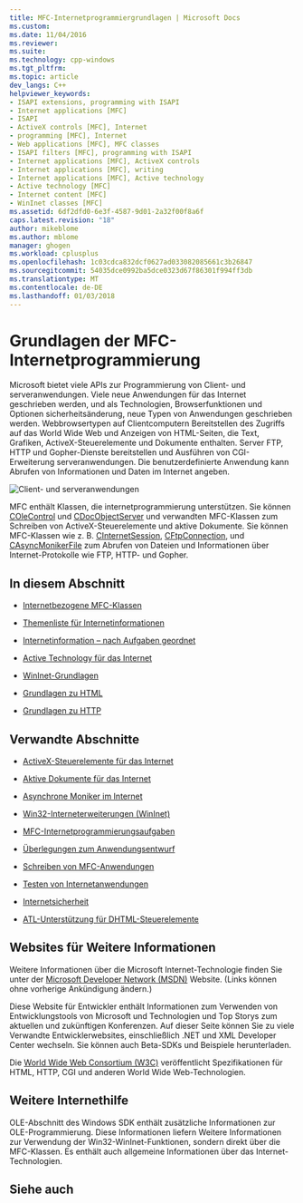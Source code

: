 ```yaml
---
title: MFC-Internetprogrammiergrundlagen | Microsoft Docs
ms.custom: 
ms.date: 11/04/2016
ms.reviewer: 
ms.suite: 
ms.technology: cpp-windows
ms.tgt_pltfrm: 
ms.topic: article
dev_langs: C++
helpviewer_keywords:
- ISAPI extensions, programming with ISAPI
- Internet applications [MFC]
- ISAPI
- ActiveX controls [MFC], Internet
- programming [MFC], Internet
- Web applications [MFC], MFC classes
- ISAPI filters [MFC], programming with ISAPI
- Internet applications [MFC], ActiveX controls
- Internet applications [MFC], writing
- Internet applications [MFC], Active technology
- Active technology [MFC]
- Internet content [MFC]
- WinInet classes [MFC]
ms.assetid: 6df2dfd0-6e3f-4587-9d01-2a32f00f8a6f
caps.latest.revision: "18"
author: mikeblome
ms.author: mblome
manager: ghogen
ms.workload: cplusplus
ms.openlocfilehash: 1c03cdca832dcf0627ad033082085661c3b26847
ms.sourcegitcommit: 54035dce0992ba5dce0323d67f86301f994ff3db
ms.translationtype: MT
ms.contentlocale: de-DE
ms.lasthandoff: 01/03/2018
---
```

# <a name="mfc-internet-programming-basics"></a>Grundlagen der MFC-Internetprogrammierung
Microsoft bietet viele APIs zur Programmierung von Client- und serveranwendungen. Viele neue Anwendungen für das Internet geschrieben werden, und als Technologien, Browserfunktionen und Optionen sicherheitsänderung, neue Typen von Anwendungen geschrieben werden. Webbrowsertypen auf Clientcomputern Bereitstellen des Zugriffs auf das World Wide Web und Anzeigen von HTML-Seiten, die Text, Grafiken, ActiveX-Steuerelemente und Dokumente enthalten. Server FTP, HTTP und Gopher-Dienste bereitstellen und Ausführen von CGI-Erweiterung serveranwendungen. Die benutzerdefinierte Anwendung kann Abrufen von Informationen und Daten im Internet angeben.  
  
 ![Client- und serveranwendungen](../mfc/media/vc38bq1.gif "vc38bq1")  
  
 MFC enthält Klassen, die internetprogrammierung unterstützen. Sie können [COleControl](../mfc/reference/colecontrol-class.md) und [CDocObjectServer](../mfc/reference/cdocobjectserver-class.md) und verwandten MFC-Klassen zum Schreiben von ActiveX-Steuerelemente und aktive Dokumente. Sie können MFC-Klassen wie z. B. [CInternetSession](../mfc/reference/cinternetsession-class.md), [CFtpConnection](../mfc/reference/cftpconnection-class.md), und [CAsyncMonikerFile](../mfc/reference/casyncmonikerfile-class.md) zum Abrufen von Dateien und Informationen über Internet-Protokolle wie FTP, HTTP- und Gopher.  
  
## <a name="in-this-section"></a>In diesem Abschnitt  
  
-   [Internetbezogene MFC-Klassen](../mfc/internet-related-mfc-classes.md)  
  
-   [Themenliste für Internetinformationen](../mfc/internet-information-by-topic.md)  
  
-   [Internetinformation – nach Aufgaben geordnet](../mfc/internet-information-by-task.md)  
  
-   [Active Technology für das Internet](../mfc/active-technology-on-the-internet.md)  
  
-   [WinInet-Grundlagen](../mfc/wininet-basics.md)  
  
-   [Grundlagen zu HTML](../mfc/html-basics.md)  
  
-   [Grundlagen zu HTTP](../mfc/http-basics.md)  
  
## <a name="related-sections"></a>Verwandte Abschnitte  
  
-   [ActiveX-Steuerelemente für das Internet](../mfc/activex-controls-on-the-internet.md)  
  
-   [Aktive Dokumente für das Internet](../mfc/active-documents-on-the-internet.md)  
  
-   [Asynchrone Moniker im Internet](../mfc/asynchronous-monikers-on-the-internet.md)  
  
-   [Win32-Interneterweiterungen (WinInet)](../mfc/win32-internet-extensions-wininet.md)  
  
-   [MFC-Internetprogrammierungsaufgaben](../mfc/mfc-internet-programming-tasks.md)  
  
-   [Überlegungen zum Anwendungsentwurf](../mfc/application-design-choices.md)  
  
-   [Schreiben von MFC-Anwendungen](../mfc/writing-mfc-applications.md)  
  
-   [Testen von Internetanwendungen](../mfc/testing-internet-applications.md)  
  
-   [Internetsicherheit](../mfc/internet-security-cpp.md)  
  
-   [ATL-Unterstützung für DHTML-Steuerelemente](../atl/atl-support-for-dhtml-controls.md)  
  
##  <a name="_core_web_sites_for_more_information"></a>Websites für Weitere Informationen  
 Weitere Informationen über die Microsoft Internet-Technologie finden Sie unter der [Microsoft Developer Network (MSDN)](http://go.microsoft.com/fwlink/p/?linkid=56322) Website. (Links können ohne vorherige Ankündigung ändern.)  
  
 Diese Website für Entwickler enthält Informationen zum Verwenden von Entwicklungstools von Microsoft und Technologien und Top Storys zum aktuellen und zukünftigen Konferenzen. Auf dieser Seite können Sie zu viele Verwandte Entwicklerwebsites, einschließlich .NET und XML Developer Center wechseln. Sie können auch Beta-SDKs und Beispiele herunterladen.  
  
 Die [World Wide Web Consortium (W3C)](http://go.microsoft.com/fwlink/p/?linkid=37125) veröffentlicht Spezifikationen für HTML, HTTP, CGI und anderen World Wide Web-Technologien.  
  
##  <a name="_core_more_internet_help"></a>Weitere Internethilfe  
 OLE-Abschnitt des Windows SDK enthält zusätzliche Informationen zur OLE-Programmierung. Diese Informationen liefern Weitere Informationen zur Verwendung der Win32-WinInet-Funktionen, sondern direkt über die MFC-Klassen. Es enthält auch allgemeine Informationen über das Internet-Technologien.  
  
## <a name="see-also"></a>Siehe auch  



